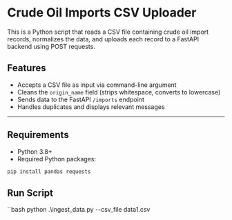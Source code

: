 # Crude Oil Imports CSV Uploader

This is a Python script that reads a CSV file containing crude oil import records, normalizes the data, and uploads each record to a FastAPI backend using POST requests.

## Features

- Accepts a CSV file as input via command-line argument
- Cleans the `origin_name` field (strips whitespace, converts to lowercase)
- Sends data to the FastAPI `/imports` endpoint
- Handles duplicates and displays relevant messages

---

## Requirements

- Python 3.8+
- Required Python packages:

```bash
pip install pandas requests
```

## Run Script
``bash
python .\ingest_data.py --csv_file data1.csv
```
